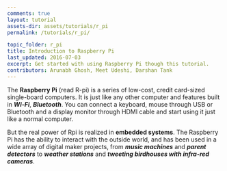 ```yaml
---
comments: true
layout: tutorial
assets-dir: assets/tutorials/r_pi
permalink: /tutorials/r_pi/

topic_folder: r_pi
title: Introduction to Raspberry Pi
last_updated: 2016-07-03
excerpt: Get started with using Raspberry Pi though this tutorial.
contributors: Arunabh Ghosh, Meet Udeshi, Darshan Tank
---
```


The **Raspberry Pi** (read R-pi) is a series of low-cost, credit card-sized single-board computers. It is just like any other computer and features built in **_Wi-Fi_**,  **_Bluetooth_**. You can connect a keyboard, mouse through USB or Bluetooth and a display monitor through HDMI cable and start using it just like a normal computer.
 
But the real power of Rpi is realized in **embedded systems**. The Raspberry Pi  has the ability to interact with the outside world, and has been used in a wide array of digital maker projects, from **_music machines_** and **_parent detectors_** to **_weather stations_** and **_tweeting birdhouses with infra-red cameras_**.